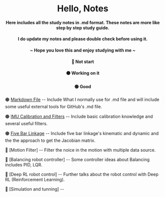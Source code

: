 <div align = "center">

# Hello, Notes
#### Here includes all the study notes in .md format. These notes are more like step by step study guide.
#### I do update my notes and please double check before using it.
#### ~ Hope you love this and enjoy studying with me ~

#### :red_circle: Not start 
#### :orange_circle: Working on it 
#### :green_circle: Good 
</div>

:orange_circle: [Markdown File](./Markdown_note.md) -- Include What I normally use for .md file and will include some useful external tools for GitHub's .md file.

:orange_circle: [IMU Calibration and Filters](./IMU_filter.md) -- Include basic calibration knowledge and several useful filters.

:orange_circle: [Five Bar Linkage](./Five-Bar-linkage.md) -- Include five bar linkage's kinematic and dynamic and the the approach to get the Jacobian matrix.

:red_circle: [Motion Filter]  -- Filter the noice in the motion with multiple data source. 

:red_circle: [Balancing robot controller] -- Some controller ideas about Balancing includes PID, LQR.  

:red_circle: [Deep RL robot control] -- Further talks about the robot control with Deep RL (Reinforcement Learning). 

:red_circle: [Simulation and tunning] --  



